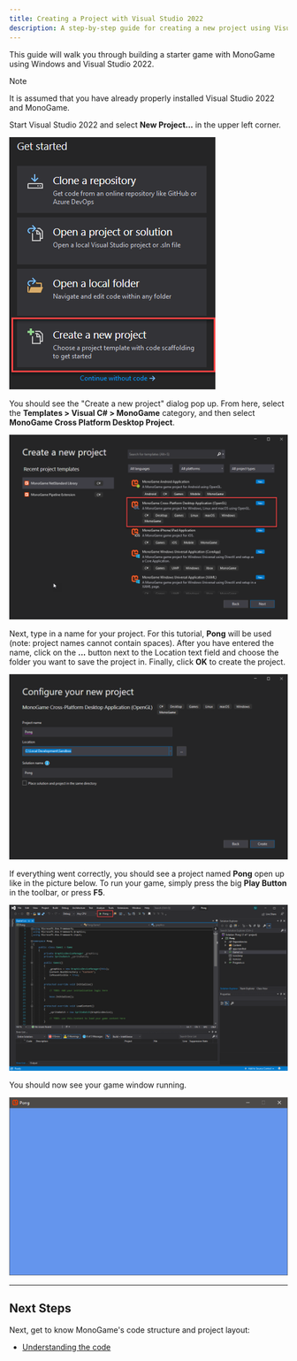 ```yaml
---
title: Creating a Project with Visual Studio 2022
description: A step-by-step guide for creating a new project using Visual Studio
---
```


This guide will walk you through building a starter game with MonoGame using Windows and Visual Studio 2022. 

> [!NOTE]
> It is assumed that you have already properly installed Visual Studio 2022 and MonoGame.

Start Visual Studio 2022 and select **New Project...** in the upper left corner.

![New Solution](images/vswin_mg_new_1.png)

You should see the "Create a new project" dialog pop up. From here, select the **Templates > Visual C# > MonoGame** category, and then select **MonoGame Cross Platform Desktop Project**.

![New Template](images/vswin_mg_new_2.png)

Next, type in a name for your project. For this tutorial, **Pong** will be used (note: project names cannot contain spaces). After you have entered the name, click on the **...** button next to the Location text field and choose the folder you want to save the project in. Finally, click **OK** to create the project.

![Project Name](images/vswin_mg_new_3.png)

If everything went correctly, you should see a project named **Pong** open up like in the picture below. To run your game, simply press the big **Play Button** in the toolbar, or press **F5**.

![Project Start](images/vswin_mg_new_4.png)

You should now see your game window running.

![Game](images/vswin_mg_new_5.png)

---

## Next Steps

Next, get to know MonoGame's code structure and project layout:

- [Understanding the code](4_understanding_the_code.md)
